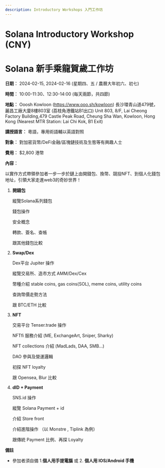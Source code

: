 ```yaml
---
description: Introductory Workshops 入門工作坊 
---
```


# Solana Introductory Workshop (CNY) 

# Solana 新手乘龍賀歲工作坊

**日期︰** 2024-02-15, 2024-02-16 (星期四、五 / 農曆大年初六、初七)

**時間︰** 10:00-11:30、12:30-14:00 (每天兩節，共四節)

**地點︰** Ooosh Kowloon (https://www.ooo.sh/kowloon)
  長沙環青山道479號，麗昌工廠大廈8樓803室 (荔枝角港鐵站B1出口)
  Unit 803, 8/F, Lai Cheong Factory Building,479 Castle Peak Road, Cheung Sha Wan, Kowloon, Hong Kong   (Nearest MTR Station: Lai Chi Kok, B1 Exit) 

**講授語言︰** 粵語，專用術語輔以英語對照

**對象︰** 對加密貨幣/DeFi金融/區塊鏈技術及生態等有興趣人士

**費用︰** $2,800 港幣

**內容︰**

以實作方式帶領參加者一步一步於鏈上由開錢包、換幣、競投NFT、到個人化錢包地址，引領大家走進web3的奇妙世界！

1. **開錢包**

   縱覽Solana系列錢包

   錢包操作

   安全概念

   轉款、簽名、查帳

   跟其他錢包比較

2. **Swap/Dex**

   Dex平台 Jupiter 操作

   縱覽交易所、造市方式 AMM/Dex/Cex

   幣種介紹 stable coins, gas coins(SOL), meme coins, utility coins

   查詢幣價走勢方法

   跟 BTC/ETH 比較

3. **NFT**

   交易平台 Tenser.trade 操作

   NFTfi 服務介紹 (ME, ExchangeArt, Sniper, Sharky)

   NFT collections 介紹 (MadLads, DAA, SMB...) 

   DAO 參與及營運邏輯

   初探 NFT loyalty

   跟 Opensea, Blur 比較

4. **dID + Payment**

   SNS.id 操作

   縱覽 Solana Payment + id 

   介紹 Store front

   介紹進階操作 （以 Monstre , Tiplink 為例）

   跟傳統 Payment 比例、再探 Loyalty



**備註**

* 參加者須自備 1.**個人用手提電腦** 或 2. **個人用 IOS/Android 手機** 

